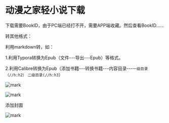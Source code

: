 # 动漫之家轻小说下载

下载需要BookID，由于PC端已经打不开，需要APP端收藏。然后查看BookID……

转其他格式：

利用markdown转，如：

1.利用Typora转换为Epub（文件---导出---Epub）等格式。

2.利用Calibre转换为Epub（添加书籍---转换书籍---内容目录---`一级目录（//h:h2）` `二级目录(//h:h3`）

![mark](http://imgs.bizha.top/blog/181102/khAjgFdifk.jpg?imageslim)



![mark](http://imgs.bizha.top/blog/181102/EKgimII22k.png?imageslim)



添加封面

![mark](http://imgs.bizha.top/blog/181102/5gA9Djc1L1.png?imageslim)

